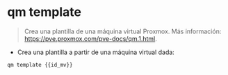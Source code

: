 # qm template

> Crea una plantilla de una máquina virtual Proxmox.
> Más información: <https://pve.proxmox.com/pve-docs/qm.1.html>.

- Crea una plantilla a partir de una máquina virtual dada:

`qm template {{id_mv}}`
